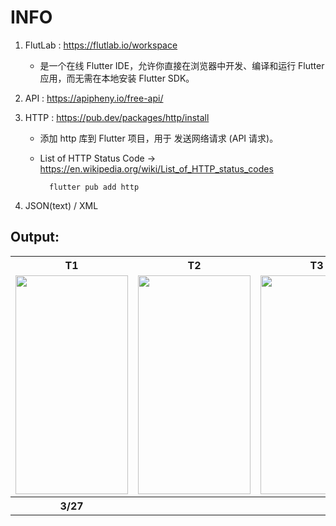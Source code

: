 # INFO 
1. FlutLab : https://flutlab.io/workspace
   - 是一个在线 Flutter IDE，允许你直接在浏览器中开发、编译和运行 Flutter 应用，而无需在本地安装 Flutter SDK。

2. API : https://apipheny.io/free-api/

3. HTTP : https://pub.dev/packages/http/install
   -  添加 http 库到 Flutter 项目，用于 发送网络请求 (API 请求)。
   -  List of HTTP Status Code -> https://en.wikipedia.org/wiki/List_of_HTTP_status_codes  
   
            flutter pub add http

4. JSON(text) / XML


## Output:
<table>
  <tr>
    <th>T1</th>
    <th>T2</th>
    <th>T3</th>
    <th>T4</th>
  </tr>
  <tr>
    <td><img src="https://github.com/user-attachments/assets/826c62bd-a1c3-4dfc-bf65-eb56f5c49b21" width="180" height="350"></td>
    <td><img src="https://github.com/user-attachments/assets/1f45a692-8c3d-4cfe-8a5a-4fd6c8f24992" width="180" height="350"></td>
    <td><img src="" width="180" height="350"></td>
    <td><img src="" width="180" height="350"></td>
  </tr>
  <tr>
    <th>3/27</th>
    <th> </th>
    <th> </th>
    <th> </th>
  </tr>
</table>
